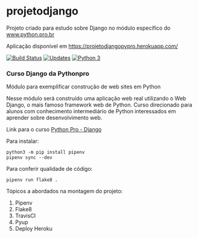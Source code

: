 # projetodjango
Projeto criado para estudo sobre Django no módulo específico do www.python.pro.br

Aplicação disponível em https://projetodjangopypro.herokuapp.com/

[![Build Status](https://travis-ci.org/aguiardafa/projetodjango.svg?branch=master)](https://travis-ci.org/aguiardafa/projetodjango)
[![Updates](https://pyup.io/repos/github/aguiardafa/projetodjango/shield.svg)](https://pyup.io/repos/github/aguiardafa/projetodjango/)
[![Python 3](https://pyup.io/repos/github/aguiardafa/projetodjango/python-3-shield.svg)](https://pyup.io/repos/github/aguiardafa/projetodjango/)

### Curso Django da Pythonpro
Módulo para exemplificar construção de web sites em Python

Nesse módulo será construído uma aplicação web real utilizando o Web Django, o mais famoso framework web de Python.
Curso direcionado para alunos com conhecimento intermediário de Python interessados em aprender sobre desenvolvimento web.

Link para o curso [Python Pro - Django](https://www.python.pro.br/modulos/django/)

Para instalar:

```console
python3 -m pip install pipenv
pipenv sync --dev
```

Para conferir qualidade de código:

```console
pipenv run flake8 .
```

Tópicos a abordados na montagem do projeto:
1. Pipenv
2. Flake8
3. TravisCI
4. Pyup
5. Deploy Heroku
